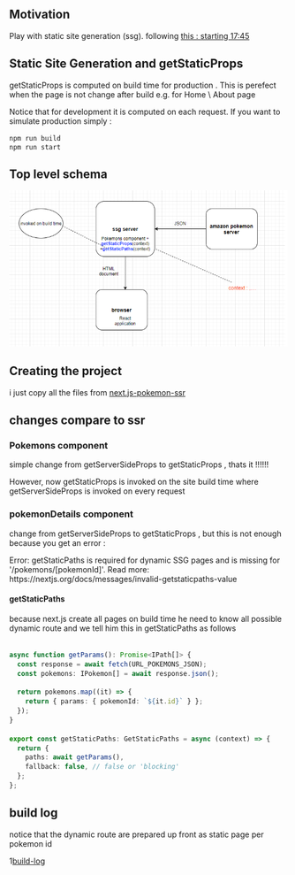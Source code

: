 <h2>Motivation</h2>
Play with static site generation (ssg). following <a href='https://www.youtube.com/watch?v=kdXKz1UWc3E'>this : starting 17:45<a>


<h2>Static Site Generation and getStaticProps</h2>
getStaticProps is computed on build time for production . This is perefect when the page is not change after build e.g. for Home \ About page

<p>Notice that for development it is computed on each request. If you want to simulate production simply :</p?>

```
npm run build
npm run start
```

<h2>Top level schema</h2>

![top-level-schema](./figs/static-site-generation.png)


<h2>Creating the project</h2>
i just copy all the files from <a href='https://github.com/NathanKr/next.js-pokemon-ssr'>next.js-pokemon-ssr</a>


<h2>changes compare to ssr</h2>

<h3>Pokemons component</h3>
<p>simple change from getServerSideProps to getStaticProps , thats it !!!!!!</p>
<p>However, now getStaticProps is invoked on the site build time where getServerSideProps is invoked on every request</p>

<h3>pokemonDetails component</h3>
<p>change from getServerSideProps to getStaticProps , but this is not enough because you get an error :</p>
<p>Error: getStaticPaths is required for dynamic SSG pages and is missing for '/pokemons/[pokemonId]'.
Read more: https://nextjs.org/docs/messages/invalid-getstaticpaths-value</p>

<h4>getStaticPaths</h4>
because next.js create all pages on build time he need to know all possible dynamic route and we tell him this in getStaticPaths as follows

```ts

async function getParams(): Promise<IPath[]> {
  const response = await fetch(URL_POKEMONS_JSON);
  const pokemons: IPokemon[] = await response.json();

  return pokemons.map((it) => {
    return { params: { pokemonId: `${it.id}` } };
  });
}

export const getStaticPaths: GetStaticPaths = async (context) => {
  return {
    paths: await getParams(),
    fallback: false, // false or 'blocking'
  };
};

```

<h2>build log</h2>

notice that the dynamic route are prepared up front as static page per pokemon id

1[build-log](./figs/ssg-build-log.png)